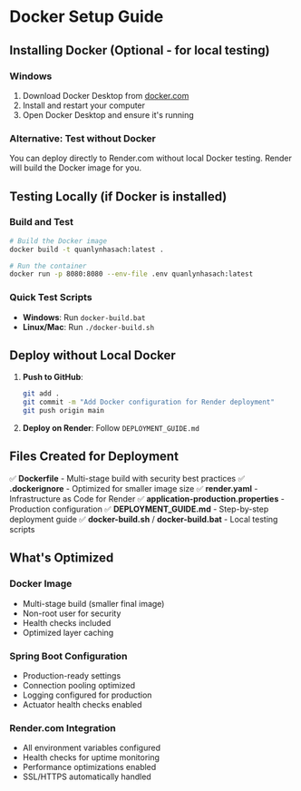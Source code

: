 # Docker Setup Guide

## Installing Docker (Optional - for local testing)

### Windows
1. Download Docker Desktop from [docker.com](https://www.docker.com/products/docker-desktop)
2. Install and restart your computer
3. Open Docker Desktop and ensure it's running

### Alternative: Test without Docker
You can deploy directly to Render.com without local Docker testing. Render will build the Docker image for you.

## Testing Locally (if Docker is installed)

### Build and Test
```bash
# Build the Docker image
docker build -t quanlynhasach:latest .

# Run the container
docker run -p 8080:8080 --env-file .env quanlynhasach:latest
```

### Quick Test Scripts
- **Windows**: Run `docker-build.bat`
- **Linux/Mac**: Run `./docker-build.sh`

## Deploy without Local Docker

1. **Push to GitHub**:
   ```bash
   git add .
   git commit -m "Add Docker configuration for Render deployment"
   git push origin main
   ```

2. **Deploy on Render**: Follow `DEPLOYMENT_GUIDE.md`

## Files Created for Deployment

✅ **Dockerfile** - Multi-stage build with security best practices
✅ **.dockerignore** - Optimized for smaller image size
✅ **render.yaml** - Infrastructure as Code for Render
✅ **application-production.properties** - Production configuration
✅ **DEPLOYMENT_GUIDE.md** - Step-by-step deployment guide
✅ **docker-build.sh** / **docker-build.bat** - Local testing scripts

## What's Optimized

### Docker Image
- Multi-stage build (smaller final image)
- Non-root user for security
- Health checks included
- Optimized layer caching

### Spring Boot Configuration
- Production-ready settings
- Connection pooling optimized
- Logging configured for production
- Actuator health checks enabled

### Render.com Integration
- All environment variables configured
- Health checks for uptime monitoring
- Performance optimizations enabled
- SSL/HTTPS automatically handled
